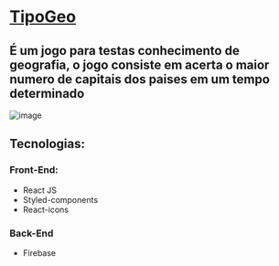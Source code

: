 # [TipoGeo](https://tipogeo.vercel.app/)

## É um jogo para testas conhecimento de geografia, o jogo consiste em acerta o maior numero de capitais dos paises em um tempo determinado

![image](https://user-images.githubusercontent.com/68666964/134706790-2d613ffb-2397-4703-a0c4-e384bc40e85d.png)

## Tecnologias: 
### Front-End:
- React JS
- Styled-components
- React-icons

### Back-End
- Firebase
